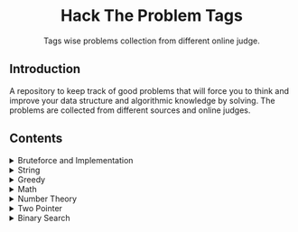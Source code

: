 <h1 align="center">Hack The Problem Tags</h1>
<p align="center">Tags wise problems collection from different online judge.</p>

## Introduction

<p>
A repository to keep track of good problems that will force you to think and improve your data structure and algorithmic knowledge by solving. The problems are collected from different sources and online judges.
</p>

## Contents

<details> 
    <summary> Bruteforce and Implementation</summary>
    <table>
        <thead>
            <th>#</th> 
            <th>Title</th> 
            <th>Online Judge</th>
            <th>Problem Link</th> 
            <th>Level</th> 
            <th>Solution</th>
        </thead>
        <tbody>
            <tr>
                <td>1</td> <td>K-String</td> <td>Codeforces</td>
                <td> <a href="https://codeforces.com/contest/230/problem/A">K-String</a> </td> <td>Level-2</td>
                <td><a href="./Implementation/k-string.cpp">GNU C++17</a></td>
            </tr>
            <tr>
                <td>2</td> <td>Airport</td> <td>Codeforces</td>
                <td> <a href="https://codeforces.com/contest/218/problem/B">Airport</a> </td> <td>Level-2</td>
                <td><a href="./Implementation/airport.cpp">GNU C++17</a></td>
            </tr>
            <tr>
                <td>3</td> <td>Kitahara Haruki's Gift</td> <td>Codeforces</td>
                <td> <a href="https://codeforces.com/problemset/problem/433/A">Kitahara Haruki's Gift</a> </td> <td>Level-2</td>
                <td><a href="./Implementation/kitahara-haruki-gift.cpp">GNU C++17</a></td>
            </tr>
            <tr>
                <td>4</td> <td>Stone Age Problem</td> <td>Codeforces</td>
                <td> <a href="https://codeforces.com/contest/1679/problem/B">Stone Age Problem</a> </td> <td>Level-2</td>
                <td><a href="./Implementation/stone-age-problem.cpp">GNU C++17</a></td>
            </tr>
            <tr>
                <td>5</td> <td>Big Segment</td> <td>Codeforces</td>
                <td> <a href="https://codeforces.com/contest/242/problem/B">Big Segment</a> </td> <td>Level-2</td>
                <td><a href="./Implementation/big-segment.cpp">GNU C++14</a></td>
            </tr>
            <tr>
                <td>6</td> <td>Game with Cards</td> <td>Codeforces</td>
                <td> <a href="https://codeforces.com/contest/1681/problem/A">Game with Cards</a> </td> <td>Level-2</td>
                <td><a href="./Implementation/game-with-cards.cpp">GNU C++14</a></td>
            </tr>
            <tr>
                <td>7</td> <td>Cards with Numbers</td> <td>Codeforces</td>
                <td> <a href="https://codeforces.com/problemset/problem/254/A">Cards with Numbers</a> </td> <td>Level-3</td>
                <td><a href="./Implementation/cards-with-numbers.cpp">GNU C++14</a></td>
            </tr>
            <tr>
                <td>8</td> <td>Fence</td> <td>Codeforces</td>
                <td> <a href="https://codeforces.com/problemset/problem/363/B">Fence</a> </td> <td>Level-3</td>
                <td><a href="./Implementation/fence.cpp">GNU C++14</a></td>
            </tr>
            <tr>
                <td>9</td> <td>IQ Test</td> <td>Codeforces</td>
                <td> <a href="https://codeforces.com/problemset/problem/166/A">IQ Test</a> </td> <td>Level-3</td>
                <td><a href="./Implementation/iq-test.cpp">GNU C++14</a></td>
            </tr>
            <tr>
                <td>10</td> <td>Kuriyama Mirai's Stones</td> <td>Codeforces</td>
                <td> <a href="https://codeforces.com/contest/433/problem/B">Kuriyama Mirai's Stones</a> </td> <td>Level-3</td>
                <td><a href="./Implementation/kuriyama-mirai-stones.cpp">GNU C++14</a></td>
            </tr>
            <tr>
                <td>11</td> <td>Flipping Game</td> <td>Codeforces</td>
                <td> <a href="https://codeforces.com/problemset/problem/327/A">Flipping Game</a> </td> <td>Level-3</td>
                <td><a href="./Implementation/flipping-game.cpp">GNU C++14</a></td>
            </tr>
            <tr>
                <td>12</td> <td>Path Parity</td> <td>Codechef</td>
                <td> <a href="https://www.codechef.com/START41D/problems/PATHPAR">Path Parity</a> </td> <td>Level-3</td>
                <td><a href="./Implementation/path-parity.cpp">GNU C++14</a></td>
            </tr>
            <tr>
                <td>13</td> <td>Candy Bags</td> <td>Codeforces</td>
                <td> <a href="https://codeforces.com/problemset/problem/334/A">Candy Bags</a> </td> <td>Level-3</td>
                <td><a href="./Implementation/candy-bags.cpp">GNU C++14</a></td>
            </tr>
            <tr>
                <td>14</td> <td>Lunch Rush</td> <td>Codeforces</td>
                <td> <a href="https://codeforces.com/contest/276/problem/A">Lunch Rush</a> </td> <td>Level-3</td>
                <td><a href="./Implementation/lunch-rush.cpp">GNU C++14</a></td>
            </tr>
            <tr>
                <td>15</td> <td>Cakeminator</td> <td>Codeforces</td>
                <td> <a href="https://codeforces.com/problemset/problem/330/A">Cakeminator</a> </td> <td>Level-3</td>
                <td><a href="./Implementation/cakeminator.cpp">GNU C++14</a></td>
            </tr>
            <tr>
                <td>16</td> <td>Jeff and Periods</td> <td>Codeforces</td>
                <td> <a href="https://codeforces.com/contest/352/problem/B">Jeff and Periods</a> </td> <td>Level-3</td>
                <td><a href="./Implementation/jeff-and-periods.cpp">GNU C++14</a></td>
            </tr>
            <tr>
                <td>17</td> <td>Life Without Zeros</td> <td>Codeforces</td>
                <td> <a href="https://codeforces.com/problemset/problem/75/A">Life Without Zeros</a> </td> <td>Level-3</td>
                <td><a href="./Implementation/life-without-zeros.cpp">GNU C++14</a></td>
            </tr>
            <tr>
                <td>18</td> <td>Equal Strings</td> <td>Codechef</td>
                <td> <a href="https://www.codechef.com/JUNE221D/problems/EQUALSTRING">Equal Strings</a> </td> <td>Level-3</td>
                <td><a href="./Implementation/equal-string.cpp">GNU C++14</a></td>
            </tr>
            <tr>
                <td>19</td> <td>Mystic Permutation</td> <td>Codeforces</td>
                <td> <a href="https://codeforces.com/contest/1689/problem/B">Mystic Permutation</a> </td> <td>Level-3</td>
                <td><a href="./Implementation/mystic-permutation.cpp">GNU C++14</a></td>
            </tr>
            <tr>
                <td>20</td> <td>Array</td> <td>Codeforces</td>
                <td> <a href="https://codeforces.com/contest/300/problem/A">Array</a> </td> <td>Level-3</td>
                <td><a href="./Implementation/array.cpp">GNU C++14</a></td>
            </tr>
            <tr>
                <td>21</td> <td>Sum of Digits</td> <td>Codeforces</td>
                <td> <a href="http://codeforces.com/problemset/problem/102/B">Sum of Digits</a> </td> <td>Level-3</td>
                <td><a href="./Implementation/sum-of-digits.cpp">GNU C++14</a></td>
            </tr>
            <tr>
                <td>22</td> <td>Laptops</td> <td>Codeforces</td>
                <td> <a href="https://codeforces.com/problemset/problem/456/A">Laptops</a> </td> <td>Level-3</td>
                <td><a href="./Implementation/laptops.cpp">GNU C++14</a></td>
            </tr>
            <tr>
                <td>23</td> <td>The Clock</td> <td>Codeforces</td>
                <td> <a href="https://codeforces.com/contest/1692/problem/D">The Clock</a> </td> <td>Level-3</td>
                <td><a href="./Implementation/the-clock.cpp">GNU C++14</a></td>
            </tr>
            <tr>
                <td>24</td> <td>The Attack of Knight</td> <td>CodeChef</td>
                <td> <a href="https://www.codechef.com/START44D/problems/KNIGHTATTACK">The Attack of Knight</a> </td> <td>Level-3</td>
                <td><a href="./Implementation/the-attack-of-knight.cpp">GNU C++14</a></td>
            </tr>
            <tr>
                <td>25</td> <td>The Fibonacci Segment</td> <td>Codeforces</td>
                <td> <a href="https://codeforces.com/contest/365/problem/B">The Fibonacci Segment</a> </td> <td>Level-3</td>
                <td><a href="./Implementation/the-fibonacci-segment.cpp">GNU C++14</a></td>
            </tr>
            <tr>
                <td>26</td> <td>Reversal Sorting</td> <td>CodeChef</td>
                <td> <a href="https://www.codechef.com/problems-old/REVSORT">Reversal Sorting</a> </td> <td>Level-3</td>
                <td><a href="./Implementation/reversal-sorting.cpp">GNU C++14</a></td>
            </tr>
            <tr>
                <td>27</td> <td>Sereja and Array </td> <td>Codeforces</td>
                <td> <a href="https://codeforces.com/problemset/problem/315/B">Sereja and Array </a> </td> <td>Level-3</td>
                <td><a href="./Implementation/sereja-and-array.cpp">GNU C++14</a></td>
            </tr>
            <tr>
                <td>28</td> <td>Dima and Staircase</td> <td>Codeforces</td>
                <td> <a href="https://codeforces.com/problemset/problem/272/C">Dima and Staircase</a> </td> <td>Level-3</td>
                <td><a href="./Implementation/dima-and-staircase.cpp">GNU C++14</a></td>
            </tr>
            <tr>
                <td>29</td> <td>Is this priority or parity</td> <td>CodeChef</td>
                <td> <a href="https://www.codechef.com/START41D/problems/ISPAR">Is this priority or parity</a> </td> <td>Level-3</td>
                <td><a href="./Implementation/priority-or-parity.cpp">GNU C++14</a></td>
            </tr>
            <tr>
                <td>30</td> <td>Black and White Stripe</td> <td>Codeforces</td>
                <td> <a href="https://codeforces.com/contest/1690/problem/D">Black and White Stripe</a> </td> <td>Level-3</td>
                <td><a href="./Implementation/black-white-stripe.cpp">GNU C++14</a></td>
            </tr>
            <tr>
                <td>31</td> <td>Unlucky Ticket</td> <td>Codeforces</td>
                <td> <a href="https://codeforces.com/problemset/problem/160/B">Unlucky Ticket</a> </td> <td>Level-3</td>
                <td><a href="./Implementation/unlucky-numbers.cpp">GNU C++14</a></td>
            </tr>
            <tr>
                <td>32</td> <td>Prof. Slim</td> <td>Codeforces</td>
                <td> <a href="https://codeforces.com/contest/1670/problem/A">Prof. Slim</a> </td> <td>Level-3</td>
                <td><a href="./Implementation/prof-slim.cpp">GNU C++14</a></td>
            </tr>
            <tr>
                <td>33</td> <td>Hungry Chef</td> <td>CodeChef</td>
                <td> <a href="https://www.codechef.com/JULY222D/problems/BURGERS2">Hungry Chef</a> </td> <td>Level-3</td>
                <td><a href="./Implementation/hungry-chef.cpp">GNU C++14</a></td>
            </tr>
            <tr>
                <td>34</td> <td>Lucky Sum</td> <td>Codeforces</td>
                <td> <a href="https://codeforces.com/problemset/problem/121/A">Lucky Sum</a> </td> <td>Level-3</td>
                <td><a href="./Implementation/lucky-sum.cpp">GNU C++14</a></td>
            </tr>
            <tr>
                <td>35</td> <td>Find Marbel</td> <td>Codeforces</td>
                <td> <a href="https://codeforces.com/problemset/problem/285/B">Find Marbel/a> </td> <td>Level-3</td>
                <td><a href="./Implementation/find-marbel.cpp">GNU C++14</a></td>
            </tr>
            <tr>
                <td>36</td> <td>Flag Day</td> <td>Codeforces</td>
                <td> <a href="https://codeforces.com/problemset/problem/357/B">Flag Day</a> </td> <td>Level-4</td>
                <td><a href="./Implementation/flag-day.cpp">GNU C++14</a></td>
            </tr>
            <tr>
                <td>37</td> <td>Sort the Array</td> <td>Codeforces</td>
                <td> <a href="https://codeforces.com/contest/451/problem/B">Sort the Array</a> </td> <td>Level-4</td>
                <td><a href="./Implementation/sort-the-array.cpp">GNU C++14</a></td>
            </tr>
            <tr>
                <td>38</td> <td>Ilya and Queries</td> <td>Codeforces</td>
                <td> <a href="https://codeforces.com/problemset/problem/313/B">Ilya and Queries</a> </td> <td>Level-4</td>
                <td><a href="./Implementation/Ilya-and-queries.cpp">GNU C++14</a></td>
            </tr>
        </tbody>
    </table>
</details>

<details> 
    <summary> String </summary>
    <table>
        <thead>
            <th>#</th> 
            <th>Title</th> 
            <th>Online Judge</th>
            <th>Problem Link</th> 
            <th>Level</th> 
            <th>Solution</th>
        </thead>
        <tbody>
            <tr>
                <td>1</td> <td>Letter</td> <td>Codeforces</td>
                <td> <a href="https://codeforces.com/contest/43/problem/B">Letter</a> </td> <td>Level-2</td>
                <td><a href="./String/letter.cpp">GNU C++14</a></td>
            </tr>
            <tr>
                <td>2</td> <td>Xenia and Divisors</td> <td>Codeforces</td>
                <td> <a href="https://codeforces.com/problemset/problem/342/A">Xenia and Divisors</a> </td> <td>Level-2</td>
                <td><a href="./String/xenia-and-divisors.cpp">GNU C++17</a></td>
            </tr>
            <tr>
                <td>3</td> <td>Zero Ones Equal One Zeros</td> <td>CodeChef</td>
                <td> <a href="https://www.codechef.com/LTIME109D/problems/ZOOZ">Zero Ones Equal One Zeros</a> </td> <td>Level-2</td>
                <td><a href="./String/zero-one-equal.cpp">GNU C++14</a></td>
            </tr>
            <tr>
                <td>4</td> <td>Erasing Zeroes</td> <td>Codeforces</td>
                <td> <a href="https://codeforces.com/problemset/problem/1303/A">Erasing Zeroes</a> </td> <td>Level-2</td>
                <td><a href="./String/erasing-zeroes.cpp">GNU C++14</a></td>
            </tr>
            <tr>
                <td>5</td> <td>Palindrome Problem</td> <td>CodeChef</td>
                <td> <a href="https://www.codechef.com/problems-old/MAKEPALAGAIN">Palindrome Problem</a> </td> <td>Level-2</td>
                <td><a href="./String/yet-another-palindrome-making-problem.cpp">GNU C++14</a></td>
            </tr>
        </tbody>
    </table>
</details>

<details> 
    <summary> Greedy </summary>
    <table>
        <thead>
            <th>#</th> 
            <th>Title</th> 
            <th>Online Judge</th>
            <th>Problem Link</th> 
            <th>Level</th> 
            <th>Solution</th>
        </thead>
        <tbody>
            <tr>
                <td>1</td> <td>Chewbaсca and Number</td> <td>Codeforces</td>
                <td> <a href="https://codeforces.com/contest/514/problem/A">Chewbaсca and Number</a> </td> <td>Level-1</td>
                <td><a href="./Greedy/chewbaсca-and-number.cpp">GNU C++17</a></td>
            </tr>
            <tr>
                <td>2</td> <td>Dragons</td> <td>Codeforces</td>
                <td> <a href="https://codeforces.com/contest/230/problem/A">Dragons</a> </td> <td>Level-2</td>
                <td><a href="./Greedy/dragons.cpp">GNU C++17</a></td>
            </tr>
            <tr>
                <td>3</td> <td>Little Girl and Game</td> <td>Codeforces</td>
                <td> <a href="https://codeforces.com/problemset/problem/276/B">Little Girl and Game</a> </td> <td>Level-2</td>
                <td><a href="./Greedy/little-girl-and-game.cpp">GNU C++17</a></td>
            </tr>
            <tr>
                <td>4</td> <td>Beat The Odds</td> <td>Codeforces</td>
                <td> <a href="https://codeforces.com/contest/1691/problem/A">Beat The Odds</a> </td> <td>Level-2</td>
                <td><a href="./Greedy/beat-the-odds.cpp">GNU C++17</a></td>
            </tr>
            <tr>
                <td>5</td> <td>Building Permutation</td> <td>Codeforces</td>
                <td> <a href="https://codeforces.com/contest/285/problem/C">Building Permutation</a> </td> <td>Level-3</td>
                <td><a href="./Greedy/building-permutation.cpp">GNU C++17</a></td>
            </tr>
            <tr>
                <td>6</td> <td>Robots</td> <td>Codeforces</td>
                <td> <a href="https://codeforces.com/contest/1680/problem/B">Robots</a> </td> <td>Level-3</td>
                <td><a href="./Greedy/robots.cpp">GNU C++14</a></td>
            </tr>
            <tr>
                <td>7</td> <td>Array Decrements</td> <td>Codeforces</td>
                <td> <a href="https://codeforces.com/contest/1690/problem/B">Array Decrements </a> </td> <td>Level-3</td>
                <td><a href="./Greedy/array-decrements.cpp">GNU C++14</a></td>
            </tr>
            <tr>
                <td>8</td> <td>Roma and Changing Signs</td> <td>Codeforces</td>
                <td> <a href="https://codeforces.com/contest/262/problem/B">Roma and Changing Signs </a> </td> <td>Level-3</td>
                <td><a href="./Greedy/roma-and-changing-signs.cpp">GNU C++14</a></td>
            </tr>
            <tr>
                <td>9</td> <td>Shoe Shuffling</td> <td>Codeforces</td>
                <td> <a href="https://codeforces.com/contest/1691/problem/B">Shoe Shuffling </a> </td> <td>Level-3</td>
                <td><a href="./Greedy/shoe-shuffling.cpp">GNU C++14</a></td>
            </tr>
            <tr>
                <td>10</td> <td>Appleman and Card Game</td> <td>Codeforces</td>
                <td> <a href="https://codeforces.com/problemset/problem/462/B">Appleman and Card Game </a> </td> <td>Level-3</td>
                <td><a href="./Greedy/appleman-card-game.cpp">GNU C++14</a></td>
            </tr>
            <tr>
                <td>11</td> <td>Mystic Permutation</td> <td>Codeforces</td>
                <td> <a href="https://codeforces.com/contest/1689/problem/B">Mystic Permutation </a> </td> <td>Level-3</td>
                <td><a href="./Greedy/mystic-permutation.cpp">GNU C++14</a></td>
            </tr>
            <tr>
                <td>12</td> <td>TL</td> <td>Codeforces</td>
                <td> <a href="https://codeforces.com/problemset/problem/350/A">TL</a></td> <td>Level-3</td>
                <td><a href="./Greedy/tl.cpp">GNU C++14</a></td>
            </tr>
            <tr>
                <td>13</td> <td>Fixing Typos</td> <td>Codeforces</td>
                <td> <a href="https://codeforces.com/contest/363/problem/C">Fixing Typos</a></td> <td>Level-3</td>
                <td><a href="./Greedy/fixing-typos.cpp">GNU C++14</a></td>
            </tr>
        </tbody>
    </table>
</details>

<details> 
    <summary> Math </summary>
    <table>
        <thead>
            <th>#</th> 
            <th>Title</th> 
            <th>Online Judge</th>
            <th>Problem Link</th> 
            <th>Level</th> 
            <th>Solution</th>
        </thead>
        <tbody>
            <tr>
                <td>1</td> <td>Yaroslav and Permutations</td> <td>Codeforces</td>
                <td> <a href="https://codeforces.com/contest/296/problem/A">Yaroslav and Permutations</a> </td> <td>Level-2</td>
                <td><a href="./Math/yaroslav-permutation.cpp">GNU C++14</a></td>
            </tr>
            <tr>
                <td>2</td> <td>Sum of Round Numbers</td> <td>Codeforces</td>
                <td> <a href="https://codeforces.com/contest/1352/problem/A">Sum of Round Numbers</a> </td> <td>Level-2</td>
                <td><a href="./Math/sum-of-round-numbers.cpp">GNU C++14</a></td>
            </tr>
            <tr>
                <td>3</td> <td>Increase and deceease</td> <td>Codeforces</td>
                <td> <a href="https://codeforces.com/contest/246/problem/B">Increase and deceease</a> </td> <td>Level-3</td>
                <td><a href="./Math/increase-decrease.cpp">GNU C++14</a></td>
            </tr>
            <tr>
                <td>4</td> <td>Domino</td> <td>Codeforces</td>
                <td> <a href="https://codeforces.com/problemset/problem/353/A">Domino</a> </td> <td>Level-3</td>
                <td><a href="./Math/domino.cpp">GNU C++14</a></td>
            </tr>
            <tr>
                <td>5</td> <td>3SUM</td> <td>Codeforces</td>
                <td> <a href="https://codeforces.com/contest/1692/problem/F">3SUM</a> </td> <td>Level-3</td>
                <td><a href="./Math/3sum.cpp">GNU C++14</a></td>
            </tr>
            <tr>
                <td>6</td> <td>Palindromic Numbers</td> <td>Codeforces</td>
                <td> <a href="https://codeforces.com/contest/1700/problem/B">Palindromic Numbers</a> </td> <td>Level-3</td>
                <td><a href="./Math/palindromic-numbers.cpp">GNU C++14</a></td>
            </tr>
            <tr>
                <td>7</td> <td>Reduce to zero</td> <td>CodeChef</td>
                <td> <a href="https://www.codechef.com/JUNE221D/problems/RED0">Reduce to zero</a> </td> <td>Level-3</td>
                <td><a href="./Math/reduce-to-zero.cpp">GNU C++14</a></td>
            </tr>
            <tr>
                <td>8</td> <td>Difference of GCDs</td> <td>Codeforces</td>
                <td> <a href="https://codeforces.com/contest/1708/problem/B">Difference of GCDs</a> </td> <td>Level-3</td>
                <td><a href="./Math/difference-of-GCD.cpp">GNU C++14</a></td>
            </tr>
            <tr>
                <td>9</td> <td>Sum of Product 1</td> <td>CodeChef</td>
                <td> <a href="https://www.codechef.com/JULY222D/problems/SUMOFPROD1">Sum of Product 1</a> </td> <td>Level-3</td>
                <td><a href="./Math/sum-of-product-1.cpp">GNU C++14</a></td>
            </tr>
            <tr>
                <td>10</td> <td>Dreamoon and WiFi</td> <td>Codeforces</td>
                <td> <a href="https://codeforces.com/problemset/problem/476/B">Dreamoon and WiFi</a> </td> <td>Level-3</td>
                <td><a href="./Math/dreamoon-and-wiFi.cpp">GNU C++14</a></td>
            </tr>
            <tr>
                <td>11</td> <td>Simple Molecules</td> <td>Codeforces</td>
                <td> <a href="https://codeforces.com/problemset/problem/344/B">Simple Molecules</a> </td> <td>Level-3</td>
                <td><a href="./Math/simple-molecules.cpp">GNU C++14</a></td>
            </tr>
            <tr>
                <td>12</td> <td>Adding Digits</td> <td>Codeforces</td>
                <td> <a href="https://codeforces.com/contest/260/problem/A">Adding Digits</a> </td> <td>Level-4</td>
                <td><a href="./Math/adding-digits.cpp">GNU C++14</a></td>
            </tr>
            <tr>
                <td>13</td> <td>Ciel and Flowers</td> <td>Codeforces</td>
                <td> <a href="https://codeforces.com/problemset/problem/322/B">Ciel and Flowers</a> </td> <td>Level-4</td>
                <td><a href="./Math/ceil-and-flower.cpp">GNU C++14</a></td>
            </tr>
        </tbody>
    </table>
</details>

<details> 
    <summary> Number Theory </summary>
    <table>
        <thead>
            <th>#</th> 
            <th>Title</th> 
            <th>Online Judge</th>
            <th>Problem Link</th> 
            <th>Level</th> 
            <th>Solution</th>
        </thead>
        <tbody>
            <tr>
                <td>1</td> <td>T-Primes</td> <td>Codeforces</td>
                <td> <a href="https://codeforces.com/contest/230/problem/B">T-Primes</a> </td> <td>Level-2</td>
                <td><a href="./Number-Theory/t-primes.cpp">GNU C++14</a></td>
            </tr>
            <tr>
                <td>2</td> <td>Divisible by i</td> <td>CodeChef</td>
                <td> <a href="https://www.codechef.com/JUNE221D/problems/DIVBYI">Divisible by i</a> </td> <td>Level-3</td>
                <td><a href="./Number-Theory/t-primes.cpp">GNU C++14</a></td>
            </tr>
            <tr>
                <td>3</td> <td>Jogging</td> <td>CodeChef</td>
                <td> <a href="https://www.codechef.com/START44D/problems/JOGGING">Jogging</a> </td> <td>Level-3</td>
                <td><a href="./Number-Theory/jogging.cpp">GNU C++14</a></td>
            </tr>
            <tr>
                <td>4</td> <td>Possible GCD</td> <td>CodeChef</td>
                <td> <a href="https://www.codechef.com/JUNE221D/problems/DISTGCD/">Possible GCD</a> </td> <td>Level-3</td>
                <td><a href="./Number-Theory/possible-gcd.cpp">GNU C++14</a></td>
            </tr>
            <tr>
                <td>5</td> <td>Easy Number Challenge</td> <td>Codeforces</td>
                <td> <a href="https://codeforces.com/problemset/problem/236/B">Easy Number Challenge</a> </td> <td>Level-3</td>
                <td><a href="./Number-Theory/easy-number-challenge.cpp">GNU C++14</a></td>
            </tr>
            <tr>
                <td>6</td> <td>Maximize Difference</td> <td>CodeChef</td>
                <td> <a href="https://www.codechef.com/JULY222D/problems/DIF_GCD">Maximize Difference</a> </td> <td>Level-3</td>
                <td><a href="./Number-Theory/maximize-difference.cpp">GNU C++14</a></td>
            </tr>
            <tr>
                <td>7</td> <td>Fox Dividing Cheese</td> <td>Codeforces</td>
                <td> <a href="https://codeforces.com/problemset/problem/371/B">Fox Dividing Cheese</a> </td> <td>Level-4</td>
                <td><a href="./Number-Theory/fox-dividing-cheese.cpp">GNU C++14</a></td>
            </tr>
            <tr>
                <td>8</td> <td>Little Dima and Equation</td> <td>Codeforces</td>
                <td> <a href="https://codeforces.com/contest/460/problem/B">Little Dima and Equation</a> </td> <td>Level-4</td>
                <td><a href="./Number-Theory/little-dima-and-equation.cpp">GNU C++14</a></td>
            </tr>
            <tr>
                <td>9</td> <td>Prime Matrix</td> <td>Codeforces</td>
                <td> <a href="https://codeforces.com/contest/271/problem/B">Prime Matrix</a> </td> <td>Level-4</td>
                <td><a href="./Number-Theory/prime-matrix.cpp">GNU C++14</a></td>
            </tr>
        </tbody>
    </table>
</details>

<details> 
    <summary> Two Pointer </summary>
    <table>
        <thead>
            <th>#</th> 
            <th>Title</th> 
            <th>Online Judge</th>
            <th>Problem Link</th> 
            <th>Level</th> 
            <th>Solution</th>
        </thead>
        <tbody>
            <tr>
                <td>1</td> <td>2^Sort</td> <td>Codeforces</td>
                <td> <a href="https://codeforces.com/contest/1692/problem/G">2^Sort</a> </td> <td>Level-3</td>
                <td><a href="./Two-Pointer/2sort.cpp">GNU C++14</a></td>
            </tr>
            <tr>
                <td>2</td> <td>Books</td> <td>Codeforces</td>
                <td> <a href="https://codeforces.com/problemset/problem/279/B">Books</a> </td> <td>Level-3</td>
                <td><a href="./Two-Pointer/books.cpp">GNU C++14</a></td>
            </tr>
        </tbody>
    </table>
</details>

<details> 
    <summary> Binary Search </summary>
    <table>
        <thead>
            <th>#</th> 
            <th>Title</th> 
            <th>Online Judge</th>
            <th>Problem Link</th> 
            <th>Level</th> 
            <th>Solution</th>
        </thead>
        <tbody>
            <tr>
                <td>1</td> <td>Rank List</td> <td>Codeforces</td>
                <td> <a href="https://codeforces.com/problemset/problem/166/A">Rank List</a> </td> <td>Level-3</td>
                <td><a href="./Binary-Search/rank-list.cpp">GNU C++14</a></td>
            </tr>
            <tr>
                <td>2</td> <td>Hamburgers</td> <td>Codeforces</td>
                <td> <a href="https://codeforces.com/problemset/problem/371/C">Hamburgers</a> </td> <td>Level-4</td>
                <td><a href="./Binary-Search/hamburgers.cpp">GNU C++14</a></td>
            </tr>
            <tr>
                <td>3</td> <td>Eating Queries</td> <td>Codeforces</td>
                <td> <a href="https://codeforces.com/contest/1676/problem/E">Eating Queries</a> </td> <td>Level-4</td>
                <td><a href="./Binary-Search/eating-queries.cpp">GNU C++14</a></td>
            </tr>
        </tbody>
    </table>
</details>


